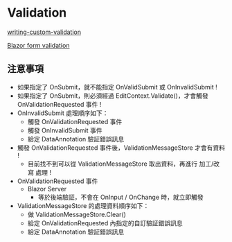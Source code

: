 # Validation

[writing-custom-validation](https://blazor-university.com/forms/writing-custom-validation/)

[Blazor form validation](https://www.pragimtech.com/blog/blazor/blazor-form-validation/)


## 注意事項

- 如果指定了 OnSubmit，就不能指定 OnValidSubmit 或 OnInvalidSubmit !
- 如果指定了 OnSubmit，則必須經過 EditContext.Validate()，才會觸發 OnValidationRequested 事件 !
- OnInvalidSubmit 處理順序如下：
  - 觸發 OnValidationRequested 事件
  - 觸發 OnInvalidSubmit 事件
  - 給定 DataAnnotation 驗証錯誤訊息
- 觸發 OnValidationRequested 事件後，ValidationMessageStore 才會有資料 !
  - 目前找不到可以從 ValidationMessageStore 取出資料，再進行 加工/改寫 處理 !
- OnValidationRequested 事件
  - Blazor Server
    - 等於後端驗証，不會在 OnInput / OnChange 時，就立即觸發
- ValidationMessageStore 的處理資料順序如下：
  - 做 ValidationMessageStore.Clear()
  - 給定 OnValidationRequested 內指定的自訂驗証錯誤訊息
  - 給定 DataAnnotation 驗証錯誤訊息



